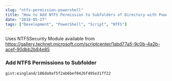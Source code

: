 ```yaml
---
slug: "ntfs-permission-powershell"
title: "How to Add NTFS Permission to Subfolders of Directory with PowerShell"
date: "2018-05-27"
tags: ["Development", "PowerShell", "Script", "NTFS"]
---
```


Uses NTFSSecurity Module available from https://gallery.technet.microsoft.com/scriptcenter/1abd77a5-9c0b-4a2b-acef-90dbb2b84e85

### **Add NTFS Permissions to Subfolder**

`gist:eingland/186da9af5f2ab6bef0426f495e31ff22`